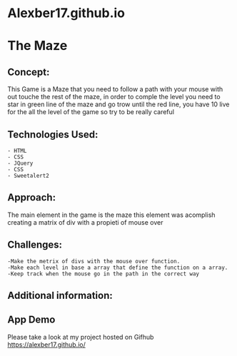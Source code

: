 # Alexber17.github.io
# The Maze
## Concept: 
This Game is a Maze that you need to follow a path with your mouse with out touche the rest of the maze, in order to comple the level you need to star in green line of the maze and go trow until the red line, you have 10 live for the all the level of the game so try to be really careful 
## Technologies Used:
    - HTML
    - CSS
    - JQuery 
    - CSS 
    - Sweetalert2
## Approach: 
The main element in the game is the maze this element was acomplish creating a matrix of div with a propieti of mouse over 
## Challenges: 
    -Make the metrix of divs with the mouse over function.
    -Make each level in base a array that define the function on a array.
    -Keep track when the mouse go in the path in the correct way 
## Additional information: 
## App Demo 
Please take a look at my project hosted on Gifhub
https://alexber17.github.io/